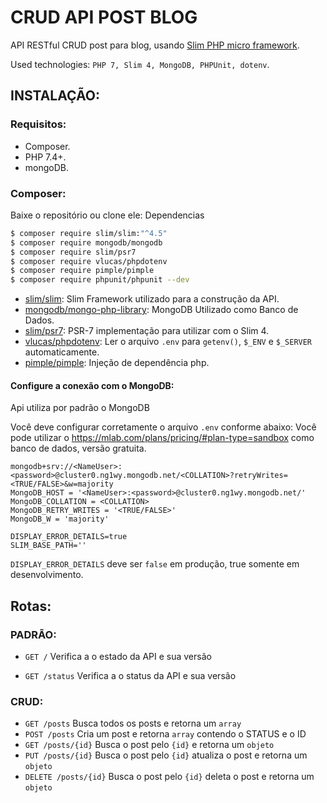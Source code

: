 # CRUD API POST BLOG

API RESTful CRUD post para blog, usando [Slim PHP micro framework](https://www.slimframework.com).

Used technologies: `PHP 7, Slim 4, MongoDB, PHPUnit, dotenv`.

## INSTALAÇÃO:

### Requisitos:

- Composer.
- PHP 7.4+.
- mongoDB.


### Composer:

Baixe o repositório ou clone ele:
Dependencias
```bash
$ composer require slim/slim:"^4.5"
$ composer require mongodb/mongodb
$ composer require slim/psr7
$ composer require vlucas/phpdotenv
$ composer require pimple/pimple
$ composer require phpunit/phpunit --dev
```
- [slim/slim](https://github.com/slimphp/Slim): Slim Framework utilizado para a construção da API.
- [mongodb/mongo-php-library](https://github.com/mongodb/mongo-php-library): MongoDB Utilizado como Banco de Dados.
- [slim/psr7](https://github.com/slimphp/Slim-Psr7): PSR-7 implementação para utilizar com o Slim 4.
- [vlucas/phpdotenv](https://github.com/vlucas/phpdotenv): Ler o arquivo `.env` para `getenv()`, `$_ENV` e `$_SERVER` automaticamente.
- [pimple/pimple](https://github.com/silexphp/Pimple): Injeção de dependência php.

#### Configure a conexão com o MongoDB:

Api utiliza por padrão o MongoDB

Você deve configurar corretamente o arquivo `.env` conforme abaixo:
Você pode utilizar o https://mlab.com/plans/pricing/#plan-type=sandbox como banco de dados, versão gratuita.

```
mongodb+srv://<NameUser>:<password>@cluster0.ng1wy.mongodb.net/<COLLATION>?retryWrites=<TRUE/FALSE>&w=majority
MongoDB_HOST = '<NameUser>:<password>@cluster0.ng1wy.mongodb.net/'
MongoDB_COLLATION = <COLLATION>
MongoDB_RETRY_WRITES = '<TRUE/FALSE>'
MongoDB_W = 'majority'

DISPLAY_ERROR_DETAILS=true
SLIM_BASE_PATH=''
```
`DISPLAY_ERROR_DETAILS` deve ser `false` em produção, true somente em desenvolvimento.

## Rotas:

### PADRÃO:

- `GET /` Verifica a o estado da API e sua versão

- `GET /status` Verifica a o status da API e sua versão

### CRUD:

- `GET /posts` Busca todos os posts e retorna um `array`
- `POST /posts` Cria um post e retorna `array` contendo o STATUS e o ID
- `GET /posts/{id}` Busca o post pelo `{id}` e retorna um `objeto`
- `PUT /posts/{id}` Busca o post pelo `{id}` atualiza o post e retorna um `objeto`
- `DELETE /posts/{id}` Busca o post pelo `{id}` deleta o post e retorna um `objeto`

